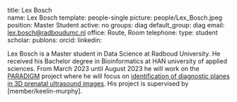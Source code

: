 title: Lex Bosch	
name: Lex Bosch
template: people-single
picture: people/Lex_Bosch.jpeg
position: Master Student
active: no
groups: diag
default_group: diag
email: lex.bosch@radboudumc.nl
office: Route, Room 
telephone:
type: student
scholar: 
publons: 
orcid: 
linkedin:

Lex Bosch is a Master student in Data Science at Radboud University. He received his Bachelor degree in Bioinformatics at HAN university of applied sciences. From March 2023 until August 2023 he will work on the [PARADIGM](https://www.diagnijmegen.nl/projects/paradigm/) project where he will focus on [identification of diagnostic planes in 3D prenatal ultrasound images](https://www.ai-for-health.nl/projects/aifh_msc_prenatalultrasound/). His project is supervised by [member/keelin-murphy].
